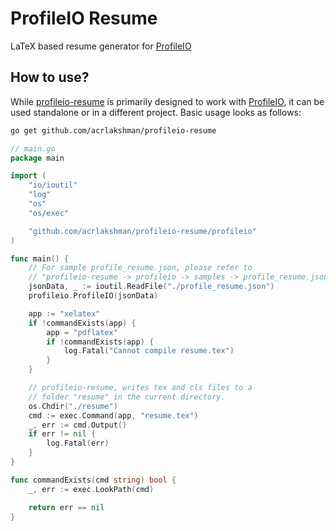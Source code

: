 # ProfileIO Resume

LaTeX based resume generator for [ProfileIO]

## How to use?

While [profileio-resume] is primarily designed to work with [ProfileIO], it can be used standalone or in a different project. Basic usage looks as follows:

```sh
go get github.com/acrlakshman/profileio-resume
```

```go
// main.go
package main

import (
	"io/ioutil"
	"log"
	"os"
	"os/exec"

	"github.com/acrlakshman/profileio-resume/profileio"
)

func main() {
	// For sample profile_resume.json, please refer to
	// "profileio-resume -> profileio -> samples -> profile_resume.json
	jsonData, _ := ioutil.ReadFile("./profile_resume.json")
	profileio.ProfileIO(jsonData)

	app := "xelatex"
	if !commandExists(app) {
		app = "pdflatex"
		if !commandExists(app) {
			log.Fatal("Cannot compile resume.tex")
		}
	}

	// profileio-resume, writes tex and cls files to a
	// folder "resume" in the current directory.
	os.Chdir("./resume")
	cmd := exec.Command(app, "resume.tex")
	_, err := cmd.Output()
	if err != nil {
		log.Fatal(err)
	}
}

func commandExists(cmd string) bool {
	_, err := exec.LookPath(cmd)

	return err == nil
}
```

[profileio]: https://github.com/acrlakshman/profileio
[profileio-resume]: https://github.com/acrlakshman/profileio-resume
